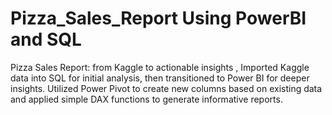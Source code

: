 # Pizza_Sales_Report Using PowerBI and SQL
Pizza Sales Report: from Kaggle to actionable insights , Imported Kaggle data into SQL for initial analysis, then
transitioned to Power BI for deeper insights. Utilized Power Pivot to create new columns based on existing data
and applied simple DAX functions to generate informative reports.
